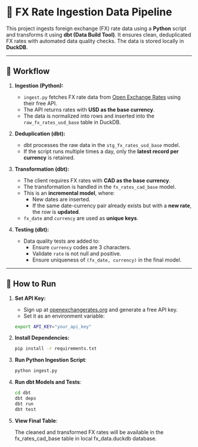 # 💱 FX Rate Ingestion Data Pipeline

This project ingests foreign exchange (FX) rate data using a **Python** script and transforms it using **dbt (Data Build Tool)**. It ensures clean, deduplicated FX rates with automated data quality checks. The data is stored locally in **DuckDB**.

---

## 🔁 Workflow

1. **Ingestion (Python):**
   - `ingest.py` fetches FX rate data from [Open Exchange Rates](https://openexchangerates.org/) using their free API.
   - The API returns rates with **USD as the base currency**.
   - The data is normalized into rows and inserted into the `raw_fx_rates_usd_base` table in DuckDB.

2. **Deduplication (dbt):**
   - dbt processes the raw data in the `stg_fx_rates_usd_base` model.
   - If the script runs multiple times a day, only the **latest record per currency** is retained.

3. **Transformation (dbt):**
   - The client requires FX rates with **CAD as the base currency**.
   - The transformation is handled in the `fx_rates_cad_base` model.
   - This is an **incremental model**, where:
     - New dates are inserted.
     - If the same date-currency pair already exists but with a **new rate**, the row is **updated**.
   - `fx_date` and `currency` are used as **unique keys**.

4. **Testing (dbt):**
   - Data quality tests are added to:
     - Ensure `currency` codes are 3 characters.
     - Validate `rate` is not null and positive.
     - Ensure uniqueness of `(fx_date, currency)` in the final model.

---

## 🚀 How to Run

1. **Set API Key:**
   - Sign up at [openexchangerates.org](https://openexchangerates.org/) and generate a free API key.
   - Set it as an environment variable:
   ```bash
   export API_KEY="your_api_key"
   ```

2. **Install Dependencies:**
   ```bash
   pip install -r requirements.txt
   ```

3. **Run Python Ingestion Script**:

    ```bash
    python ingest.py
    ```

4. **Run dbt Models and Tests**:

    ```bash
    cd dbt
    dbt deps
    dbt run
    dbt test
    ```

5. **View Final Table**:

    The cleaned and transformed FX rates will be available in the fx_rates_cad_base table in local fx_data.duckdb database.

